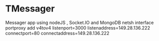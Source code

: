 # TMessager
Messager app using nodeJS , Socket.IO and MongoDB 
netsh interface portproxy add v4tov4 listenport=3000 listenaddress=149.28.136.222 connectport=80 connectaddress=149.28.136.222

